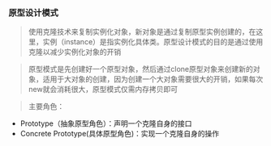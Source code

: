 ### 原型设计模式
> 使用克隆技术来复制实例化对象，新对象是通过复制原型实例创建的，在这里，实例（instance）是指实例化具体类。原型设计模式的目的是通过使用克隆以减少实例化对象的开销

> 原型模式是先创建好一个原型对象，然后通过clone原型对象来创建新的对象，适用于大对象的创建，因为创建一个大对象需要很大的开销，如果每次new就会消耗很大，原型模式仅需内存拷贝即可

> 主要角色：
- Prototype（抽象原型角色）：声明一个克隆自身的接口
- Concrete Prototype(具体原型角色)：实现一个克隆自身的操作